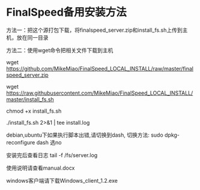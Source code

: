 # FinalSpeed备用安装方法


方法一：把这个源打包下载，将finalspeed_server.zip和install_fs.sh上传到主机，放在同一目录

方法二：使用wget命令把相关文件下载到主机

wget https://github.com/MikeMiao/FinalSpeed_LOCAL_INSTALL/raw/master/finalspeed_server.zip

wget https://raw.githubusercontent.com/MikeMiao/FinalSpeed_LOCAL_INSTALL/master/install_fs.sh

chmod +x install_fs.sh

./install_fs.sh 2>&1 | tee install.log


debian,ubuntu下如果执行脚本出错,请切换到dash,
切换方法: sudo dpkg-reconfigure dash 选no


安装完后查看日志
tail -f /fs/server.log

使用说明请查看manual.docx

windows客户端请下载Windows_client_1.2.exe